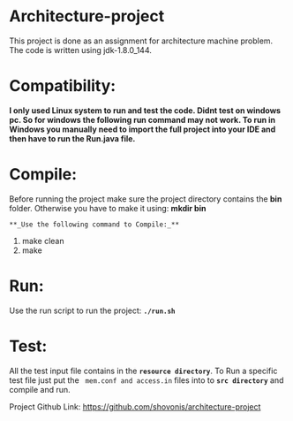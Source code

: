# Architecture-project
This project is done as an assignment  for architecture machine problem. The code is written using jdk-1.8.0_144.

# Compatibility:
**I only used Linux system to run and test the code. Didnt test on windows pc. So for windows the following run command
may not work. To run in Windows you manually need to import the full project into your IDE and then have to run the
Run.java file.** 

# Compile:
Before running the project make sure the project directory contains the **bin** folder. Otherwise you have to make
it using: **mkdir bin** 

`**_Use the following command to Compile:_**`

1) make clean
2) make

# Run:
Use the run script to run the project: **`./run.sh`**

# Test:
All the test input file contains in the **`resource directory`**. To Run a specific test file just put
the ` mem.conf and access.in` files into to **`src directory`** and compile and run.


Project Github Link: https://github.com/shovonis/architecture-project 
